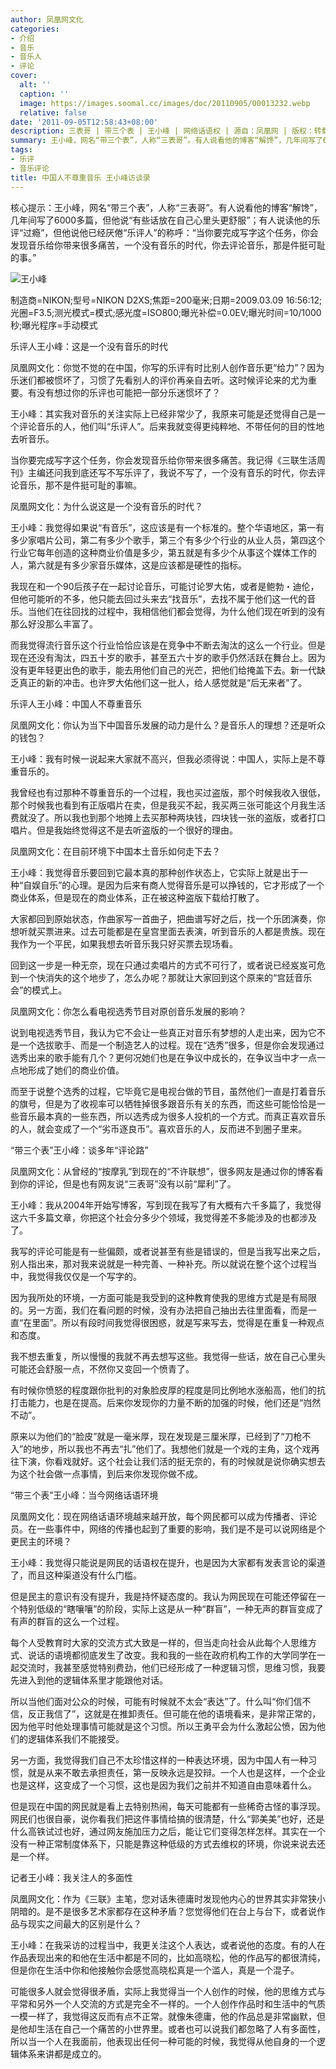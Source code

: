 ```yaml
---
author: 凤凰网文化
categories:
- 介绍
- 音乐
- 音乐人
- 评论
cover:
  alt: ''
  caption: ''
  image: https://images.soomal.cc/images/doc/20110905/00013232.webp
  relative: false
date: '2011-09-05T12:58:43+08:00'
description: 三表哥 | 带三个表 | 王小峰 | 网络话语权 | 源自：凤凰网 | 版权：转载 |  平均/总评分：10.00/60
summary: 王小峰，网名“带三个表”，人称“三表哥”。有人说看他的博客“解馋”，几年间写了6000多篇，但他说“有些话放在自己心里头更舒服”；有人说读他的乐评“过瘾”，但他说他已经厌倦“乐评人”的称呼：“当你要完成写字这个任务，你会发现音乐给你带来很多痛苦，一个没有音乐的时代，你去评论音乐，那是件挺可耻的事。”
tags:
- 乐评
- 音乐评论
title: 中国人不尊重音乐 王小峰访谈录
---
```


核心提示：王小峰，网名“带三个表”，人称“三表哥”。有人说看他的博客“解馋”，几年间写了6000多篇，但他说“有些话放在自己心里头更舒服”；有人说读他的乐评“过瘾”，但他说他已经厌倦“乐评人”的称呼：“当你要完成写字这个任务，你会发现音乐给你带来很多痛苦，一个没有音乐的时代，你去评论音乐，那是件挺可耻的事。”



![王小峰](https://images.soomal.cc/images/doc/20110905/00013232.webp)

制造商=NIKON;型号=NIKON D2XS;焦距=200毫米;日期=2009.03.09 16:56:12;光圈=F3.5;测光模式=模式;感光度=ISO800;曝光补偿=0.0EV;曝光时间=10/1000秒;曝光程序=手动模式



乐评人王小峰：这是一个没有音乐的时代

凤凰网文化：你觉不觉的在中国，你写的乐评有时比别人创作音乐更“给力”？因为乐迷们都被惯坏了，习惯了先看别人的评价再亲自去听。这时候评论来的尤为重要。有没有想过你的乐评也可能把一部分乐迷惯坏了？

王小峰：其实我对音乐的关注实际上已经非常少了，我原来可能是还觉得自己是一个评论音乐的人，他们叫“乐评人”。后来我就变得更纯粹地、不带任何的目的性地去听音乐。

当你要完成写字这个任务，你会发现音乐给你带来很多痛苦。我记得《三联生活周刊》主编还问我到底还写不写乐评了，我说不写了，一个没有音乐的时代，你去评论音乐，那不是件挺可耻的事嘛。

凤凰网文化：为什么说这是一个没有音乐的时代？

王小峰：我觉得如果说“有音乐”，这应该是有一个标准的。整个华语地区，第一有多少家唱片公司，第二有多少个歌手，第三个有多少个行业的从业人员，第四这个行业它每年创造的这种商业价值是多少，第五就是有多少个从事这个媒体工作的人，第六就是有多少家音乐媒体，这是应该都是硬性的指标。

我现在和一个90后孩子在一起讨论音乐，可能讨论罗大佑，或者是鲍勃・迪伦，但他可能听的不多，他只能去回过头来去“找音乐”，去找不属于他们这一代的音乐。当他们在往回找的过程中，我相信他们都会觉得，为什么他们现在听到的没有那么好没那么丰富了。

而我觉得流行音乐这个行业恰恰应该是在竞争中不断去淘汰的这么一个行业。但是现在还没有淘汰，四五十岁的歌手，甚至五六十岁的歌手仍然活跃在舞台上。因为没有更年轻更出色的歌手，能去用他们自己的光芒，把他们给掩盖下去。新一代缺乏真正的新的冲击。也许罗大佑他们这一批人，给人感觉就是“后无来者”了。

乐评人王小峰：中国人不尊重音乐

凤凰网文化：你认为当下中国音乐发展的动力是什么？是音乐人的理想？还是听众的钱包？

王小峰：我有时候一说起来大家就不高兴，但我必须得说：中国人，实际上是不尊重音乐的。

我曾经也有过那种不尊重音乐的一个过程，我也买过盗版，那个时候我收入很低，那个时候我也看到有正版唱片在卖，但是我买不起，我买两三张可能这个月我生活费就没了。所以我也到那个地摊上去买那种两块钱，四块钱一张的盗版，或者打口唱片。但是我始终觉得这不是去听盗版的一个很好的理由。

凤凰网文化：在目前环境下中国本土音乐如何走下去？

王小峰：我觉得音乐要回到它最本真的那种创作状态上，它实际上就是出于一种“自娱自乐”的心理。是因为后来有商人觉得音乐是可以挣钱的，它才形成了一个商业体系，但是现在的商业体系，正在被这种盗版下载给打散了。

大家都回到原始状态，作曲家写一首曲子，把曲谱写好之后，找一个乐团演奏，你想听就买票进来。过去可能都是在皇宫里面去表演，听到音乐的人都是贵族。现在我作为一个平民，如果我想去听音乐我只好买票去现场看。

回到这一步是一种无奈，现在只通过卖唱片的方式不可行了，或者说已经岌岌可危到一个快消失的这个地步了，怎么办呢？那就让大家回到这个原来的“宫廷音乐会”的模式上。

凤凰网文化：你怎么看电视选秀节目对原创音乐发展的影响？

说到电视选秀节目，我认为它不会让一些真正对音乐有梦想的人走出来，因为它不是一个选拔歌手、而是一个制造艺人的过程。现在“选秀”很多，但是你会发现通过选秀出来的歌手能有几个？更何况她们也是在争议中成长的，在争议当中才一点一点地形成了她们的商业价值。

而至于说整个选秀的过程，它毕竟它是电视台做的节目，虽然他们一直是打着音乐的旗号，但是为了收视率可以牺牲掉很多跟音乐有关的东西，而这些可能恰恰是一些音乐最本真的一些东西，所以选秀成为很多人投机的一个方式。而真正喜欢音乐的人，就会变成了一个“劣币逐良币”。喜欢音乐的人，反而进不到圈子里来。

“带三个表”王小峰：谈多年“评论路”

凤凰网文化：从曾经的“按摩乳”到现在的“不许联想”，很多网友是通过你的博客看到你的评论，但是也有网友说“三表哥”没有以前“犀利”了。

王小峰：我从2004年开始写博客，写到现在我写了有大概有六千多篇了，我觉得这六千多篇文章，你把这个社会分多少个领域，我觉得差不多能涉及的也都涉及了。

我写的评论可能是有一些偏颇，或者说甚至有些是错误的，但是当我写出来之后，别人指出来，那对我来说就是一种完善、一种补充。所以就说在整个这个过程当中，我觉得我仅仅是一个写字的。

因为我所处的环境，一方面可能是我受到的这种教育使我的思维方式是是有局限的。另一方面，我们在看问题的时候，没有办法把自己抽出去往里面看，而是一直“在里面”。所以有段时间我觉得很困惑，就是写来写去，觉得是在重复一种观点和态度。

我不想去重复，所以慢慢的我就不再去想写这些。我觉得一些话，放在自己心里头可能还会舒服一点，不然你又变回一个愤青了。

有时候你愤怒的程度跟你批判的对象脸皮厚的程度是同比例地水涨船高，他们的抗打击能力，也是在提高。后来你发现你的力量不断的加强的时候，他们还是“岿然不动”。

原来以为他们的“脸皮”就是一毫米厚，现在发现是三厘米厚，已经到了“刀枪不入”的地步，所以我也不再去“扎”他们了。我想他们就是一个戏的主角，这个戏再往下演，你看戏就好。这个社会让我们活的挺无奈的，有的时候就是说你确实想去为这个社会做一点事情，到后来你发现你做不成。

“带三个表”王小峰：当今网络话语环境

凤凰网文化：现在网络话语环境越来越开放，每个网民都可以成为传播者、评论员。在一些事件中，网络的传播也起到了重要的影响，我们是不是可以说网络是个更民主的环境？

王小峰：我觉得只能说是网民的话语权在提升，也是因为大家都有发表言论的渠道了，而且这种渠道没有什么门槛。

但是民主的意识有没有提升，我是持怀疑态度的。我认为网民现在可能还停留在一个特别低级的“瞎嚷嚷”的阶段，实际上这是从一种“群盲”，一种无声的群盲变成了有声的群盲的这么一个过程。

每个人受教育时大家的交流方式大致是一样的，但当走向社会从此每个人思维方式、说话的语境都彻底发生了改变。我和我的一些在政府机构工作的大学同学在一起交流时，我甚至感觉特别费劲，他们已经形成了一种逻辑习惯，思维习惯，我要先进入到他的逻辑体系里才能跟他对话。

所以当他们面对公众的时候，可能有时候就不太会“表达”了。什么叫“你们信不信，反正我信了”，这就是在推卸责任。但可能在他的语境看来，是非常正常的，因为他平时他处理事情可能就是这个习惯。所以王勇平会为什么激起公愤，因为他们的逻辑体系我们不能接受。

另一方面，我觉得我们自己不太珍惜这样的一种表达环境，因为中国人有一种习惯，就是从来不敢去承担责任，第一反映永远是狡辩。一个人也是这样，一个企业也是这样，这变成了一个习惯，这也是因为我们之前并不知道自由意味着什么。

但是现在中国的网民就是看上去特别热闹，每天可能都有一些稀奇古怪的事浮现。网民们也很自豪，说你看我们把这件事情给搞的很清楚，什么“郭美美”也好，还是什么高铁试过也好，通过网友施加压力之后，能让它们变得怎样怎样。其实在一个没有一种正常制度体系下，只能是靠这种低级的方式去维权的环境，你说来说去还是一个样。

记者王小峰：我关注人的多面性

凤凰网文化：作为《三联》主笔，您对话朱德庸时发现他内心的世界其实非常狭小阴暗的。是不是很多艺术家都存在这种矛盾？您觉得他们在台上与台下，或者说作品与现实之间最大的区别是什么？

王小峰：在我采访的过程当中，我更关注这个人表达，或者说他的态度。有的人在作品表现出来的和他在生活中都是不同的，比如高晓松，他的作品写的都很清纯，但是你在生活中你和他接触你会感觉高晓松真是一个滥人，真是一个混子。

可能很多人就会觉得很矛盾，实际上我觉得当一个人创作的时候，他的思维方式与平常和另外一个人交流的方式是完全不一样的。一个人创作作品时和生活中的气质一模一样了，我觉得这反而有点不正常。就像朱德庸，他的作品总是非常幽默，但是他却生活在自己一个痛苦的小世界里。或者也可以说我们都忽略了人有多面性，所以当一个人在我面前，他表现出任何一种可能的时候，我觉得从他自身的一个逻辑体系来讲都是成立的。